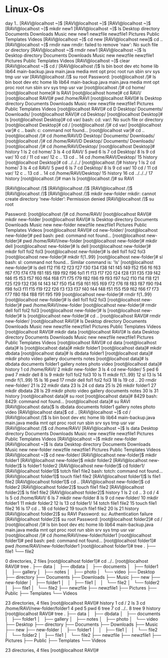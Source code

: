 # Linux-Os


day 1..
[RAVI@localhost ~]$ 
[RAVI@localhost ~]$ 
[RAVI@localhost ~]$ 
[RAVI@localhost ~]$ mkdir new1
[RAVI@localhost ~]$ ls
Desktop  directory  Documents  Downloads  Music  new  new1  newzfile  newzfile1  Pictures  Public  Templates  Videos
[RAVI@localhost ~]$ cd new 
[RAVI@localhost new]$ cd ..
[RAVI@localhost ~]$ rmdir naw
rmdir: failed to remove 'naw': No such file or directory
[RAVI@localhost ~]$ rmdir new1
[RAVI@localhost ~]$ ls
Desktop  directory  Documents  Downloads  Music  new  newzfile  newzfile1  Pictures  Public  Templates  Videos
[RAVI@localhost ~]$ clear
[RAVI@localhost ~]$ cd /
[RAVI@localhost /]$ ls
bin  boot  dev  etc  home  lib  lib64  main-backup.java  main.java  media  mnt  opt  proc  root  run  sbin  srv  sys  tmp  usr  var
[RAVI@localhost /]$ su root
Password: 
[root@localhost /]# ls
bin  boot  dev  etc  home  lib  lib64  main-backup.java  main.java  media  mnt  opt  proc  root  run  sbin  srv  sys  tmp  usr  var
[root@localhost /]# cd home/
[root@localhost home]# ls
RAVI
[root@localhost home]# cd RAVI/
[root@localhost RAVI]# pwd
/home/RAVI
[root@localhost RAVI]# ls
Desktop  directory  Documents  Downloads  Music  new  newzfile  newzfile1  Pictures  Public  Templates  Videos
[root@localhost RAVI]# cd D
Desktop/   Documents/ Downloads/ 
[root@localhost RAVI]# cd Desktop/
[root@localhost Desktop]# ls
[root@localhost Desktop]# cd var/
bash: cd: var/: No such file or directory
[root@localhost Desktop]# cd /
[root@localhost /]# cd var/
[root@localhost var]# c ..
bash: c: command not found...
[root@localhost var]# cd ..
[root@localhost /]# cd /home/RAVI/D
Desktop/   Documents/ Downloads/ 
[root@localhost /]# cd /home/RAVI/D
Desktop/   Documents/ Downloads/ 
[root@localhost /]# cd /home/RAVI/Desktop/
[root@localhost Desktop]# history
    1  ls
    2  cd home/
    3  ls
    4  cd RAVI/
    5  pwd
    6  ls
    7  cd Desktop/
    8  ls
    9  cd var/
   10  cd /
   11  cd var/
   12  c ..
   13  cd ..
   14  cd /home/RAVI/Desktop/
   15  history
[root@localhost Desktop]# cd ../../../
[root@localhost /]# history
    1  ls
    2  cd home/
    3  ls
    4  cd RAVI/
    5  pwd
    6  ls
    7  cd Desktop/
    8  ls
    9  cd var/
   10  cd /
   11  cd var/
   12  c ..
   13  cd ..
   14  cd /home/RAVI/Desktop/
   15  history
   16  cd ../../../
   17  history
[root@localhost /]# man ls
[root@localhost /]# su RAVI




[RAVI@localhost /]$ 
[RAVI@localhost /]$ 
[RAVI@localhost /]$ 
[RAVI@localhost /]$ 
[RAVI@localhost /]$ mkdir new-folder
mkdir: cannot create directory ‘new-folder’: Permission denied
[RAVI@localhost /]$ su root


Password: 
[root@localhost /]# cd /home/RAVI/
[root@localhost RAVI]# mkdir new-folder
[root@localhost RAVI]# ls
Desktop  directory  Documents  Downloads  Music  new  new-folder  newzfile  newzfile1  Pictures  Public  Templates  Videos
[root@localhost RAVI]# cd new-folder/
[root@localhost new-folder]# ped
bash: ped: command not found...
[root@localhost new-folder]# pwd
/home/RAVI/new-folder
[root@localhost new-folder]# mkdir dell
[root@localhost new-folder]# ls
dell
[root@localhost new-folder]# mkdir fol1 fol2 fol3
[root@localhost new-folder]# ls
dell  fol1  fol2  fol3
[root@localhost new-folder]# mkdir f{1..99}
[root@localhost new-folder]# sl
bash: sl: command not found...
Similar command is: 'ls'
[root@localhost new-folder]# ls
dell  f12  f16  f2   f23  f27  f30  f34  f38  f41  f45  f49  f52  f56  f6   f63  f67  f70  f74  f78  f81  f85  f89  f92  f96  fol1
f1    f13  f17  f20  f24  f28  f31  f35  f39  f42  f46  f5   f53  f57  f60  f64  f68  f71  f75  f79  f82  f86  f9   f93  f97  fol2
f10   f14  f18  f21  f25  f29  f32  f36  f4   f43  f47  f50  f54  f58  f61  f65  f69  f72  f76  f8   f83  f87  f90  f94  f98  fol3
f11   f15  f19  f22  f26  f3   f33  f37  f40  f44  f48  f51  f55  f59  f62  f66  f7   f73  f77  f80  f84  f88  f91  f95  f99
[root@localhost new-folder]# rmdir f{1..99}
[root@localhost new-folder]# ls
dell  fol1  fol2  fol3
[root@localhost new-folder]# pwd
/home/RAVI/new-folder
[root@localhost new-folder]# rmdir dell fol1 fol2 fol3
[root@localhost new-folder]# ls
[root@localhost new-folder]# ls
[root@localhost new-folder]# cd ..
[root@localhost RAVI]# rmdir new-folder/
[root@localhost RAVI]# ls
Desktop  directory  Documents  Downloads  Music  new  newzfile  newzfile1  Pictures  Public  Templates  Videos
[root@localhost RAVI]# mkdir data
[root@localhost RAVI]# ls
data  Desktop  directory  Documents  Downloads  Music  new  newzfile  newzfile1  Pictures  Public  Templates  Videos
[root@localhost RAVI]# cd data
[root@localhost data]# ls
[root@localhost data]# mkdir folder1
[root@localhost data]# mkdir dbdata
[root@localhost data]# ls
dbdata  folder1
[root@localhost data]# mkdir photo video gallery documents notes
[root@localhost data]# ls
dbdata  documents  folder1  gallery  notes  photo  video
[root@localhost data]# history
    1  cd /home/RAVI/
    2  mkdir new-folder
    3  ls
    4  cd new-folder/
    5  ped
    6  pwd
    7  mkdir dell
    8  ls
    9  mkdir fol1 fol2 fol3
   10  ls
   11  mkdir f{1..99}
   12  sl
   13  ls
   14  rmdir f{1..99}
   15  ls
   16  pwd
   17  rmdir dell fol1 fol2 fol3
   18  ls
   19  cd ..
   20  rmdir new-folder/
   21  ls
   22  mkdir data
   23  ls
   24  cd data
   25  ls
   26  mkdir folder1
   27  mkdir dbdata
   28  ls
   29  mkdir photo video gallery documents notes
   30  ls
   31  history
[root@localhost data]# su root
[root@localhost data]# 8429
bash: 8429: command not found...
[root@localhost data]# su RAVI
[RAVI@localhost data]$ ls
dbdata  documents  folder1  gallery  notes  photo  video
[RAVI@localhost data]$ cd ..
[RAVI@localhost ~]$ cd /
[RAVI@localhost /]$ ls
bin  boot  dev  etc  home  lib  lib64  main-backup.java  main.java  media  mnt  opt  proc  root  run  sbin  srv  sys  tmp  usr  var
[RAVI@localhost /]$ cd /home/RAVI/
[RAVI@localhost ~]$ ls
data  Desktop  directory  Documents  Downloads  Music  new  newzfile  newzfile1  Pictures  Public  Templates  Videos
[RAVI@localhost ~]$ mkdir new-folder
[RAVI@localhost ~]$ ls
data  Desktop  directory  Documents  Downloads  Music  new  new-folder  newzfile  newzfile1  Pictures  Public  Templates  Videos
[RAVI@localhost ~]$ cd new-folder/
[RAVI@localhost new-folder]$ mkdir folder1
[RAVI@localhost new-folder]$ mkdir folder2
[RAVI@localhost new-folder]$ ls
folder1  folder2
[RAVI@localhost new-folder]$ cd folder1/
[RAVI@localhost folder1]$ totch file1 file2
bash: totch: command not found...
[RAVI@localhost folder1]$ touch file1 file2
[RAVI@localhost folder1]$ ls
file1  file2
[RAVI@localhost folder1]$ cd ..
[RAVI@localhost new-folder]$ cd folder2
[RAVI@localhost folder2]$ touch file1 file2
[RAVI@localhost folder2]$ ls
file1  file2
[RAVI@localhost folder2]$ history
    1  ls
    2  cd ..
    3  cd /
    4  ls
    5  cd /home/RAVI/
    6  ls
    7  mkdir new-folder
    8  ls
    9  cd new-folder/
   10  mkdir folder1
   11  mkdir folder2
   12  ls
   13  cd folder1/
   14  totch file1 file2
   15  touch file1 file2
   16  ls
   17  cd ..
   18  cd folder2
   19  touch file1 file2
   20  ls
   21  history
[RAVI@localhost folder2]$ su RAVI
Password: 
su: Authentication failure
[RAVI@localhost folder2]$ su root
Password: 
[root@localhost folder2]# cd /
[root@localhost /]# ls
bin  boot  dev  etc  home  lib  lib64  main-backup.java  main.java  media  mnt  opt  proc  root  run  sbin  srv  sys  tmp  usr  var
[root@localhost /]# cd /home/RAVI/new-folder/folder1
[root@localhost folder1]# ped
bash: ped: command not found...
[root@localhost folder1]# pwd
/home/RAVI/new-folder/folder1
[root@localhost folder1]# tree
.
├── file1
└── file2

0 directories, 2 files
[root@localhost folder1]# cd ../..
[root@localhost RAVI]# tree
.
├── data
│   ├── dbdata
│   ├── documents
│   ├── folder1
│   ├── gallery
│   ├── notes
│   ├── photo
│   └── video
├── Desktop
├── directory
├── Documents
├── Downloads
├── Music
├── new
├── new-folder
│   ├── folder1
│   │   ├── file1
│   │   └── file2
│   └── folder2
│       ├── file1
│       └── file2
├── newzfile
├── newzfile1
├── Pictures
├── Public
├── Templates
└── Videos

23 directories, 4 files
[root@localhost RAVI]# history
    1  cd /
    2  ls
    3  cd /home/RAVI/new-folder/folder1
    4  ped
    5  pwd
    6  tree
    7  cd ../..
    8  tree
    9  history
[root@localhost RAVI]# tree
.
├── data
│   ├── dbdata
│   ├── documents
│   ├── folder1
│   ├── gallery
│   ├── notes
│   ├── photo
│   └── video
├── Desktop
├── directory
├── Documents
├── Downloads
├── Music
├── new
├── new-folder
│   ├── folder1
│   │   ├── file1
│   │   └── file2
│   └── folder2
│       ├── file1
│       └── file2
├── newzfile
├── newzfile1
├── Pictures
├── Public
├── Templates
└── Videos

23 directories, 4 files
[root@localhost RAVI]# 
